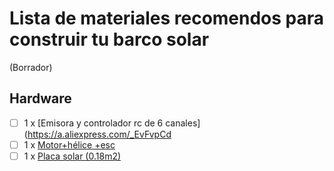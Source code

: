 # Lista de materiales recomendos para construir tu barco solar

(Borrador)

## Hardware

- [ ] 1 x [Emisora y controlador rc de 6 canales](https://a.aliexpress.com/_EvFvpCd
- [ ] 1 x [Motor+hélice +esc](https://a.aliexpress.com/_EHWQRUz)
- [ ] 1 x [Placa solar (0.18m2)](https://a.aliexpress.com/_EyicdWv)
